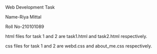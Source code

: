 Web Development Task

Name-Riya Mittal

Roll No-210101089

html files for task 1 and 2 are task1.html and task2.html respectively.

css files for task 1 and 2 are webd.css and about_me.css respectively.
